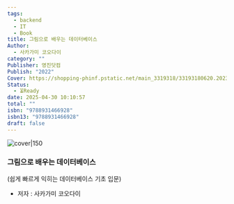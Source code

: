```yaml
---
tags:
  - backend
  - IT
  - Book
title: 그림으로 배우는 데이터베이스
Author:
  - 사카가미 코오다이
category: ""
Publisher: 영진닷컴
Publish: "2022"
Cover: https://shopping-phinf.pstatic.net/main_3319318/33193180620.20230718120926.jpg
Status:
  - ⏳Ready
date: 2025-04-30 10:10:57
total: ""
isbn: "9788931466928"
isbn13: "9788931466928"
draft: false
---
```


![cover|150](https://shopping-phinf.pstatic.net/main_3319318/33193180620.20230718120926.jpg)
###  그림으로 배우는 데이터베이스
(쉽게 빠르게 익히는 데이터베이스 기초 입문)    
- 저자 : 사카가미 코오다이



### 